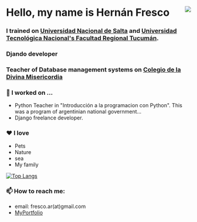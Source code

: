 # Hello, my name is Hernán Fresco  <img align="right" src="https://visitor-badge.laobi.icu/badge?page_id=frescoh">
### I trained on  [Universidad Nacional de Salta](https://exactas.unsa.edu.ar/) and [Universidad Tecnológica Nacional's Facultad Regional Tucumán](http://frt.utn.edu.ar/).

### Djando developer
### Teacher of Database management systems on [Colegio de la Divina Misericordia](https://pabloapereyra72.wixsite.com/cdmsalta)


### 🔭 I worked on ... 
- Python Teacher in "Introducción a la programacion con Python". This was a program of argentinian national government... 
- Django freelance developer.


### ♥ I love
- Pets
- Nature
- sea
- My family



[![Top Langs](https://github-readme-stats.vercel.app/api/top-langs/?username=frescoh&layout=default)](https://github.com/frescoh?tab=repositories)
</a>

### 📫 How to reach me:
- email: fresco.ar(at)gmail.com 
- <a href = "https://frescoh.ar" target="_blank" rel="noreferrer noopener">MyPortfolio</a>

